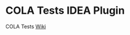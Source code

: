 COLA Tests IDEA Plugin
======================

COLA Tests [Wiki](https://github.com/bmsantos/cola-tests/wiki)
